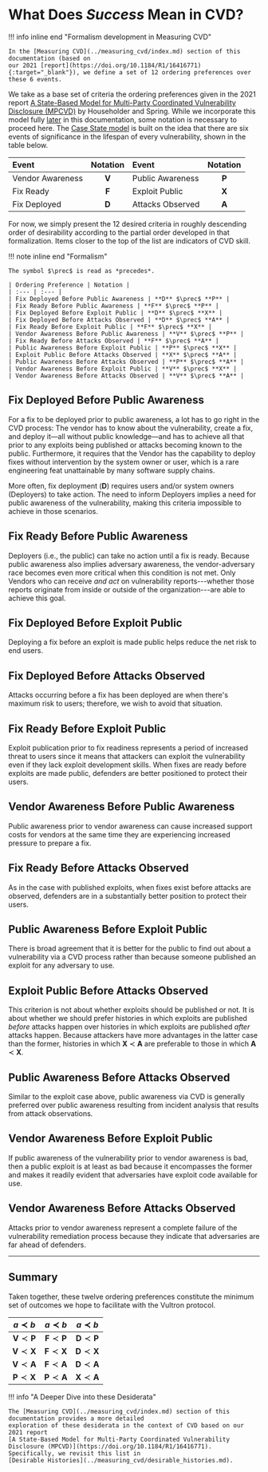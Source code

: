 # What Does *Success* Mean in CVD?

!!! info inline end "Formalism development in Measuring CVD"

    In the [Measuring CVD](../measuring_cvd/index.md) section of this documentation (based on
    our 2021 [report](https://doi.org/10.1184/R1/16416771){:target="_blank"}), we define a set of 12 ordering preferences over these 6 events.

We take as a base set of criteria the ordering preferences given in the
2021 report
[A State-Based Model for Multi-Party Coordinated Vulnerability Disclosure (MPCVD)](https://doi.org/10.1184/R1/16416771)
by Householder and Spring.
While we incorporate this model fully [later](../process_models/cs/index.md) in this documentation,
some notation is necessary to proceed here.
The [Case State model](../process_models/cs/index.md) is built on the idea that there are six events of significance
in the lifespan of every vulnerability, shown in the table below.

| Event | Notation | Event | Notation |
| :--- |:--------:| :--- |:--------:|
| Vendor Awareness | **V** | Public Awareness | **P** |
| Fix Ready | **F** | Exploit Public | **X** |
| Fix Deployed | **D** | Attacks Observed | **A** |

For now, we simply present the 12 desired criteria in roughly descending order of desirability according to the partial
order developed in that formalization.
Items closer to the top of the list are indicators of CVD skill.

!!! note inline end "Formalism"

    The symbol $\prec$ is read as *precedes*.

    | Ordering Preference | Notation |
    | :--- | :--- |
    | Fix Deployed Before Public Awareness | **D** $\prec$ **P** |
    | Fix Ready Before Public Awareness | **F** $\prec$ **P** |
    | Fix Deployed Before Exploit Public | **D** $\prec$ **X** |
    | Fix Deployed Before Attacks Observed | **D** $\prec$ **A** |
    | Fix Ready Before Exploit Public | **F** $\prec$ **X** |
    | Vendor Awareness Before Public Awareness | **V** $\prec$ **P** |
    | Fix Ready Before Attacks Observed | **F** $\prec$ **A** |
    | Public Awareness Before Exploit Public | **P** $\prec$ **X** |
    | Exploit Public Before Attacks Observed | **X** $\prec$ **A** |
    | Public Awareness Before Attacks Observed | **P** $\prec$ **A** |
    | Vendor Awareness Before Exploit Public | **V** $\prec$ **X** |
    | Vendor Awareness Before Attacks Observed | **V** $\prec$ **A** |

## Fix Deployed Before Public Awareness

For a fix to be deployed prior to public awareness, a lot has to go
right in the CVD process: The vendor has to know about
the vulnerability, create a fix, and deploy it&mdash;all without
public knowledge&mdash;and has to achieve all that prior to any
exploits being published or attacks becoming known to the public.
Furthermore, it requires that the Vendor has the capability to
deploy fixes without intervention by the system owner or user, which
is a rare engineering feat unattainable by many software supply
chains.

More often, fix deployment (**D**) requires users
and/or system owners (Deployers) to take action. The need to inform
Deployers implies a need for public awareness of the vulnerability,
making this criteria impossible to achieve in those scenarios.

## Fix Ready Before Public Awareness

Deployers (i.e., the public) can take no action until a fix is
ready. Because public awareness also implies adversary awareness,
the vendor-adversary race becomes even more critical when this
condition is not met. Only Vendors who can receive *and act* on
vulnerability reports---whether those reports originate from inside
or outside of the organization---are able to achieve this goal.

## Fix Deployed Before Exploit Public

Deploying a fix before an exploit is made public helps reduce the
net risk to end users.

## Fix Deployed Before Attacks Observed

Attacks occurring before a fix has been deployed are when there's
maximum risk to users; therefore, we wish to avoid that situation.

## Fix Ready Before Exploit Public

Exploit publication prior to fix readiness represents a period of
increased threat to users since it means that attackers can exploit
the vulnerability even if they lack exploit development skills. When
fixes are ready before exploits are made public, defenders are
better positioned to protect their users.

## Vendor Awareness Before Public Awareness

Public awareness prior to vendor awareness can cause increased
support costs for vendors at the same time they are experiencing
increased pressure to prepare a fix.

## Fix Ready Before Attacks Observed

As in the case with published exploits, when fixes exist before
attacks are observed, defenders are in a substantially better
position to protect their users.

## Public Awareness Before Exploit Public

There is broad agreement that it is better for the public to find
out about a vulnerability via a CVD process rather than because someone
published an exploit for any adversary to use.

## Exploit Public Before Attacks Observed

This criterion is not about whether exploits should be published or
not. It is about whether we should prefer histories in which
exploits are published *before* attacks happen over histories in
which exploits are published *after* attacks happen. Because
attackers have more advantages in the latter case than the former,
histories in which **X** $\prec$ **A** are preferable to
those in which **A** $\prec$ **X**.

## Public Awareness Before Attacks Observed

Similar to the exploit case above, public awareness via
CVD is
generally preferred over public awareness resulting from incident
analysis that results from attack observations.

## Vendor Awareness Before Exploit Public

If public awareness of the vulnerability prior to vendor awareness
is bad, then a public exploit is at least as bad because it
encompasses the former and makes it readily evident that adversaries
have exploit code available for use.

## Vendor Awareness Before Attacks Observed

Attacks prior to vendor awareness represent a complete failure of
the vulnerability remediation process because they indicate that
adversaries are far ahead of defenders.

---

## Summary

Taken together, these twelve ordering preferences constitute the minimum
set of outcomes we hope to facilitate with the Vultron protocol.

|          $a \prec b$          |      $a \prec b$       |      $a \prec b$       |
|:-----------------------------:|:-----------------------------:|:-----------------------------:|
| $\mathbf{V} \prec \mathbf{P}$ | $\mathbf{F} \prec \mathbf{P}$ | $\mathbf{D} \prec \mathbf{P}$ |
| $\mathbf{V} \prec \mathbf{X}$ | $\mathbf{F} \prec \mathbf{X}$ | $\mathbf{D} \prec \mathbf{X}$ |
| $\mathbf{V} \prec \mathbf{A}$ | $\mathbf{F} \prec \mathbf{A}$ | $\mathbf{D} \prec \mathbf{A}$ |
| $\mathbf{P} \prec \mathbf{X}$ | $\mathbf{P} \prec \mathbf{A}$ | $\mathbf{X} \prec \mathbf{A}$ |

!!! info "A Deeper Dive into these Desiderata"

    The [Measuring CVD](../measuring_cvd/index.md) section of this documentation provides a more detailed
    exploration of these desiderata in the context of CVD based on our 2021 report
    [A State-Based Model for Multi-Party Coordinated Vulnerability Disclosure (MPCVD)](https://doi.org/10.1184/R1/16416771).
    Specifically, we revisit this list in
    [Desirable Histories](../measuring_cvd/desirable_histories.md).

